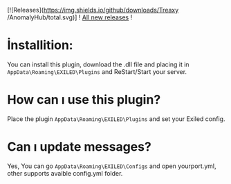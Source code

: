 [![Releases](https://img.shields.io/github/downloads/Treaxy
/AnomalyHub/total.svg)] ! [All new releases](https://github.com/Treaxy/AnomalyHub/releases) !

# İnstallition:

You can install this plugin, download the .dll file and placing it in ``AppData\Roaming\EXILED\Plugins`` and ReStart/Start your server.


# How can ı use this plugin?

Place the plugin ``AppData\Roaming\EXILED\Plugins`` and set your Exiled config.


# Can ı update messages?

Yes, 
You can go ``AppData\Roaming\EXILED\Configs`` and open yourport.yml, other supports avaible config.yml folder.
